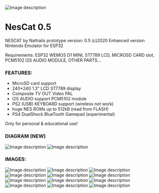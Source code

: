 ![Image description](https://github.com/nathalis/NesCat/raw/main/NESCAT_icon.png)

# NesCat 0.5

NESCAT by Nathalis
prototype version: 0.5 (c)2020
Enhanced version Nintendo Emulator for ESP32

Requirements: ESP32 WEMOS D1 MINI, ST7789 LCD, MICROSD CARD slot,
PCM5102 I2S AUDIO MODULE, OTHER PARTS...


### FEATURES:

- MicroSD card support
- 240*240 1.3" LCD ST7789 display                  
- Composite TV OUT Video PAL
- I2S AUDIO support PCM5102 module
- PS2 (USB) KEYBOARD support (wireless not work)
- huge NES ROMs up to 512kB (read from FLASH)
- PS4 DualShock BlueTooth Gamepad (experimental)

Only for personal & educational use! 

### DIAGRAM (NEW)
![Image description](https://github.com/markoni985/NesCat/raw/main/PCB/SCHEMATIC.png)
![Image description](https://github.com/markoni985/NesCat/raw/main/PCB/BOARD.png)


### IMAGES:

![Image description](https://github.com/markoni985/NesCat/raw/main/Images/001.jpg)
![Image description](https://github.com/markoni985/NesCat/raw/main/Images/002.jpg)
![Image description](https://github.com/markoni985/NesCat/raw/main/Images/003.jpg)
![Image description](https://github.com/markoni985/NesCat/raw/main/Images/004.jpg)
![Image description](https://github.com/markoni985/NesCat/raw/main/Images/005.jpg)
![Image description](https://github.com/markoni985/NesCat/raw/main/Images/006.jpg)
![Image description](https://github.com/markoni985/NesCat/raw/main/Images/007.jpg)
![Image description](https://github.com/markoni985/NesCat/raw/main/Images/008.jpg)
![Image description](https://github.com/markoni985/NesCat/raw/main/Images/009.jpg)
![Image description](https://github.com/markoni985/NesCat/raw/main/Images/010.jpg)
![Image description](https://github.com/markoni985/NesCat/raw/main/Images/011.jpg)
![Image description](https://github.com/markoni985/NesCat/raw/main/Images/012.jpg)



